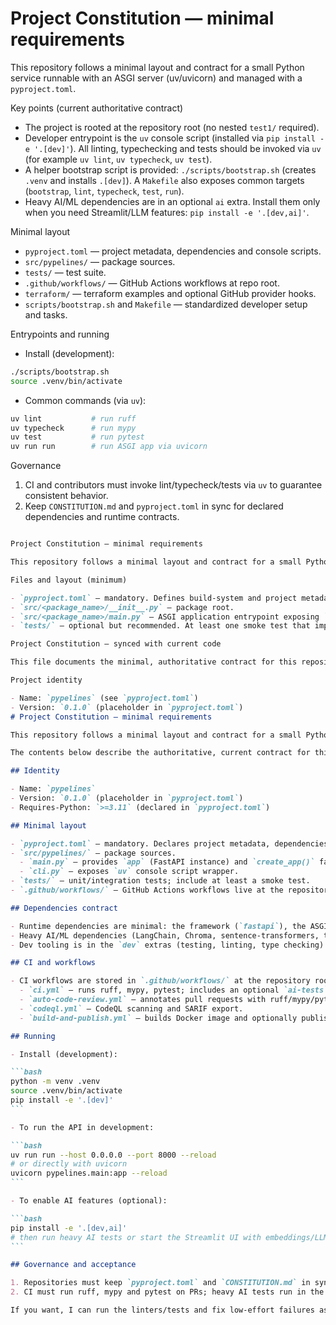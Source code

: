 # Project Constitution — minimal requirements

This repository follows a minimal layout and contract for a small Python service runnable with an ASGI server (uv/uvicorn) and managed with a `pyproject.toml`.

Key points (current authoritative contract)

- The project is rooted at the repository root (no nested `test1/` required).
- Developer entrypoint is the `uv` console script (installed via `pip install -e '.[dev]'`). All linting, typechecking and tests should be invoked via `uv` (for example `uv lint`, `uv typecheck`, `uv test`).
- A helper bootstrap script is provided: `./scripts/bootstrap.sh` (creates `.venv` and installs `.[dev]`). A `Makefile` also exposes common targets (`bootstrap`, `lint`, `typecheck`, `test`, `run`).
- Heavy AI/ML dependencies are in an optional `ai` extra. Install them only when you need Streamlit/LLM features: `pip install -e '.[dev,ai]'`.

Minimal layout

- `pyproject.toml` — project metadata, dependencies and console scripts.
- `src/pypelines/` — package sources.
- `tests/` — test suite.
- `.github/workflows/` — GitHub Actions workflows at repo root.
- `terraform/` — terraform examples and optional GitHub provider hooks.
- `scripts/bootstrap.sh` and `Makefile` — standardized developer setup and tasks.

Entrypoints and running

- Install (development):

```bash
./scripts/bootstrap.sh
source .venv/bin/activate
```

- Common commands (via `uv`):

```bash
uv lint           # run ruff
uv typecheck      # run mypy
uv test           # run pytest
uv run run        # run ASGI app via uvicorn
```

Governance

1. CI and contributors must invoke lint/typecheck/tests via `uv` to guarantee consistent behavior.
2. Keep `CONSTITUTION.md` and `pyproject.toml` in sync for declared dependencies and runtime contracts.
````markdown

Project Constitution — minimal requirements

This repository follows a minimal layout and contract for a small Python service runnable with an ASGI server (uv/uvicorn) and managed with a `pyproject.toml`.

Files and layout (minimum)

- `pyproject.toml` — mandatory. Defines build-system and project metadata and sets `uvicorn` (or `uv`) as an optional/run dependency.
- `src/<package_name>/__init__.py` — package root.
- `src/<package_name>/main.py` — ASGI application entrypoint exposing `app` (an ASGI callable) or a factory `create_app()` returning the app.
- `tests/` — optional but recommended. At least one smoke test that imports the app.

Project Constitution — synced with current code

This file documents the minimal, authoritative contract for this repository as implemented in the codebase on branch `feature/initialize`.

Project identity

- Name: `pypelines` (see `pyproject.toml`)
- Version: `0.1.0` (placeholder in `pyproject.toml`)
# Project Constitution — minimal requirements

This repository follows a minimal layout and contract for a small Python service runnable with an ASGI server (uv/uvicorn) and managed with a `pyproject.toml`.

The contents below describe the authoritative, current contract for this repository (branch `feature/initialize`). Keep this file small and stable — it is intended for humans and CI documentation.

## Identity

- Name: `pypelines`
- Version: `0.1.0` (placeholder in `pyproject.toml`)
- Requires-Python: `>=3.11` (declared in `pyproject.toml`)

## Minimal layout

- `pyproject.toml` — mandatory. Declares project metadata, dependencies and optional extras (`dev`, `ai`).
- `src/pypelines/` — package sources.
  - `main.py` — provides `app` (FastAPI instance) and `create_app()` factory.
  - `cli.py` — exposes `uv` console script wrapper.
- `tests/` — unit/integration tests; include at least a smoke test.
- `.github/workflows/` — GitHub Actions workflows live at the repository root (CI, CodeQL, build-and-publish, auto code review, etc.).

## Dependencies contract

- Runtime dependencies are minimal: the framework (`fastapi`), the ASGI server (`uvicorn`), and UI runtime (`streamlit`).
- Heavy AI/ML dependencies (LangChain, Chroma, sentence-transformers, tiktoken, Ollama client) are in the optional `ai` extras. Install them only when you need AI features.
- Dev tooling is in the `dev` extras (testing, linting, type checking).

## CI and workflows

- CI workflows are stored in `.github/workflows/` at the repository root. Key workflows:
  - `ci.yml` — runs ruff, mypy, pytest; includes an optional `ai-tests` job that installs `.[dev,ai]` for heavy AI tests.
  - `auto-code-review.yml` — annotates pull requests with ruff/mypy/pytest using reviewdog (Actions).
  - `codeql.yml` — CodeQL scanning and SARIF export.
  - `build-and-publish.yml` — builds Docker image and optionally publishes to GHCR.

## Running

- Install (development):

```bash
python -m venv .venv
source .venv/bin/activate
pip install -e '.[dev]'
```

- To run the API in development:

```bash
uv run run --host 0.0.0.0 --port 8000 --reload
# or directly with uvicorn
uvicorn pypelines.main:app --reload
```

- To enable AI features (optional):

```bash
pip install -e '.[dev,ai]'
# then run heavy AI tests or start the Streamlit UI with embeddings/LLM enabled
```

## Governance and acceptance

1. Repositories must keep `pyproject.toml` and `CONSTITUTION.md` in sync for declared dependencies and runtime contracts.
2. CI must run ruff, mypy and pytest on PRs; heavy AI tests run in the `ai-tests` job when requested.

If you want, I can run the linters/tests and fix low-effort failures as a follow-up.
